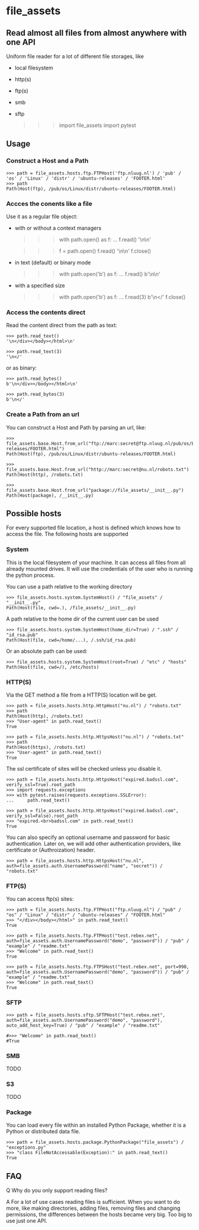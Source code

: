 # file_assets

## Read almost all files from almost anywhere with one API

Uniform file reader for a lot of different file storages, like

- local filesystem
- http(s)
- ftp(s)
- smb
- sftp


    >>> import file_assets
    >>> import pytest

## Usage


### Construct a Host and a Path

    >>> path = file_assets.hosts.ftp.FTPHost('ftp.nluug.nl') / 'pub' / 'os' / 'Linux' / 'distr' / 'ubuntu-releases' / 'FOOTER.html'
    >>> path
    Path(Host(ftp), /pub/os/Linux/distr/ubuntu-releases/FOOTER.html)

### Accces the conents like a file

Use it as a regular file object:

- with or without a context managers

    >>> with path.open() as f:
    ...     f.read()
    '\n</div></body></html>\n'

    >>> f = path.open()
    >>> f.read()
    '\n</div></body></html>\n'
    >>> f.close()

- in text (default) or binary mode

    >>> with path.open('b') as f:
    ...     f.read()
    b'\n</div></body></html>\n'

- with a specified size

    >>> with path.open('b') as f:
    ...     f.read(3)
    b'\n</'
    >>> f.close()

### Access the contents direct

Read the content direct from the path as text:

    >>> path.read_text()
    '\n</div></body></html>\n'

    >>> path.read_text(3)
    '\n</'

or as binary:

    >>> path.read_bytes()
    b'\n</div></body></html>\n'

    >>> path.read_bytes(3)
    b'\n</'

### Create a Path from an url

You can construct a Host and Path by parsing an url, like:

    >>> file_assets.base.Host.from_url("ftp://marc:secret@ftp.nluug.nl/pub/os/Linux/distr/ubuntu-releases/FOOTER.html")
    Path(Host(ftp), /pub/os/Linux/distr/ubuntu-releases/FOOTER.html)

    >>> file_assets.base.Host.from_url("http://marc:secret@nu.nl/robots.txt")
    Path(Host(http), /robots.txt)

    >>> file_assets.base.Host.from_url("package://file_assets/__init__.py")
    Path(Host(package), /__init__.py)

## Possible hosts

For every supported file location, a host is defined which knows how to access the file. The following
hosts are supported

### System

This is the local filesystem of your machine. It can access all files from all already mounted drives.
It will use the credentials of the user who is running the python process.

You can use a path relative to the working directory

    >>> file_assets.hosts.system.SystemHost() / "file_assets" / "__init__.py"
    Path(Host(file, cwd=.), /file_assets/__init__.py)

A path relative to the home dir of the current user can be used

    >>> file_assets.hosts.system.SystemHost(home_dir=True) / ".ssh" / "id_rsa.pub"
    Path(Host(file, cwd=/home/...), /.ssh/id_rsa.pub)

Or an absolute path can be used:

    >>> file_assets.hosts.system.SystemHost(root=True) / "etc" / "hosts"
    Path(Host(file, cwd=/), /etc/hosts)


### HTTP(S)

Via the GET method a file from a HTTP(S) location will be get.

    >>> path = file_assets.hosts.http.HttpHost("nu.nl") / "robots.txt"
    >>> path
    Path(Host(http), /robots.txt)
    >>> "User-agent" in path.read_text()
    True

    >>> path = file_assets.hosts.http.HttpsHost("nu.nl") / "robots.txt"
    >>> path
    Path(Host(https), /robots.txt)
    >>> "User-agent" in path.read_text()
    True

The ssl certificate of sites will be checked unless you disable it.

    >>> path = file_assets.hosts.http.HttpsHost("expired.badssl.com", verify_ssl=True).root_path
    >>> import requests.exceptions
    >>> with pytest.raises(requests.exceptions.SSLError):
    ...     path.read_text()

    >>> path = file_assets.hosts.http.HttpsHost("expired.badssl.com", verify_ssl=False).root_path
    >>> "expired.<br>badssl.com" in path.read_text()
    True

You can also specify an optional username and password for basic authentication.
Later on, we will add other authentication providers, like certificate or (Authroization) header.

    >>> path = file_assets.hosts.http.HttpsHost("nu.nl", auth=file_assets.auth.UsernamePassword("name", "secret")) / "robots.txt"


### FTP(S)

You can access ftp(s) sites:

    >>> path = file_assets.hosts.ftp.FTPHost("ftp.nluug.nl") / "pub" / "os" / "Linux" / "distr" / "ubuntu-releases" / "FOOTER.html"
    >>> "</div></body></html>" in path.read_text()
    True

    >>> path = file_assets.hosts.ftp.FTPHost("test.rebex.net", auth=file_assets.auth.UsernamePassword("demo", "password")) / "pub" / "example" / "readme.txt"
    >>> "Welcome" in path.read_text()
    True

    >>> path = file_assets.hosts.ftp.FTPSHost("test.rebex.net", port=990, auth=file_assets.auth.UsernamePassword("demo", "password")) / "pub" / "example" / "readme.txt"
    >>> "Welcome" in path.read_text()
    True


### SFTP

    >>> path = file_assets.hosts.sftp.SFTPHost("test.rebex.net", auth=file_assets.auth.UsernamePassword("demo", "password"), auto_add_host_key=True) / "pub" / "example" / "readme.txt"

    #>>> "Welcome" in path.read_text()
    #True


### SMB

TODO

### S3

TODO

### Package

You can load every file within an installed Python Package, whether it is a Python or distributed data file.

    >>> path = file_assets.hosts.package.PythonPackage("file_assets") / "exceptions.py"
    >>> "class FileNotAccessable(Exception):" in path.read_text()
    True



## FAQ

Q Why do you only support reading files?

A For a lot of use cases reading files is sufficient. When you want to do more, like making directories, adding files,
removing files and changing permissions, the differences between the hosts became very big. Too big to use just
one API.
